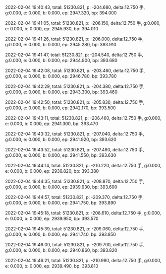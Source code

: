 2022-02-04 19:40:43, total: 51230.821, p: -204.680, delta:12.750 手, g:0.000, e: 0.000, b: 0.000, ep: 2947.320, bp: 394.000

2022-02-04 19:41:05, total: 51230.821, p: -206.150, delta:12.750 手, g:0.000, e: 0.000, b: 0.000, ep: 2945.930, bp: 394.010

2022-02-04 19:41:26, total: 51230.821, p: -206.000, delta:12.750 手, g:0.000, e: 0.000, b: 0.000, ep: 2945.280, bp: 393.910

2022-02-04 19:41:47, total: 51230.821, p: -204.540, delta:12.750 手, g:0.000, e: 0.000, b: 0.000, ep: 2944.900, bp: 393.680

2022-02-04 19:42:08, total: 51230.821, p: -203.460, delta:12.750 手, g:0.000, e: 0.000, b: 0.000, ep: 2946.780, bp: 393.780

2022-02-04 19:42:29, total: 51230.821, p: -204.380, delta:12.750 手, g:0.000, e: 0.000, b: 0.000, ep: 2943.300, bp: 393.460

2022-02-04 19:42:50, total: 51230.821, p: -205.830, delta:12.750 手, g:0.000, e: 0.000, b: 0.000, ep: 2942.170, bp: 393.500

2022-02-04 19:43:11, total: 51230.821, p: -206.460, delta:12.750 手, g:0.000, e: 0.000, b: 0.000, ep: 2941.300, bp: 393.470

2022-02-04 19:43:32, total: 51230.821, p: -207.040, delta:12.750 手, g:0.000, e: 0.000, b: 0.000, ep: 2941.920, bp: 393.620

2022-02-04 19:43:52, total: 51230.821, p: -207.490, delta:12.750 手, g:0.000, e: 0.000, b: 0.000, ep: 2941.550, bp: 393.630

2022-02-04 19:44:14, total: 51230.821, p: -210.220, delta:12.750 手, g:0.000, e: 0.000, b: 0.000, ep: 2936.820, bp: 393.380

2022-02-04 19:44:35, total: 51230.821, p: -208.870, delta:12.750 手, g:0.000, e: 0.000, b: 0.000, ep: 2939.930, bp: 393.600

2022-02-04 19:44:57, total: 51230.821, p: -209.370, delta:12.750 手, g:0.000, e: 0.000, b: 0.000, ep: 2941.750, bp: 393.890

2022-02-04 19:45:18, total: 51230.821, p: -208.610, delta:12.750 手, g:0.000, e: 0.000, b: 0.000, ep: 2939.950, bp: 393.570

2022-02-04 19:45:39, total: 51230.821, p: -209.060, delta:12.750 手, g:0.000, e: 0.000, b: 0.000, ep: 2941.740, bp: 393.850

2022-02-04 19:46:00, total: 51230.821, p: -209.700, delta:12.750 手, g:0.000, e: 0.000, b: 0.000, ep: 2940.860, bp: 393.820

2022-02-04 19:46:21, total: 51230.821, p: -210.990, delta:12.750 手, g:0.000, e: 0.000, b: 0.000, ep: 2939.490, bp: 393.810